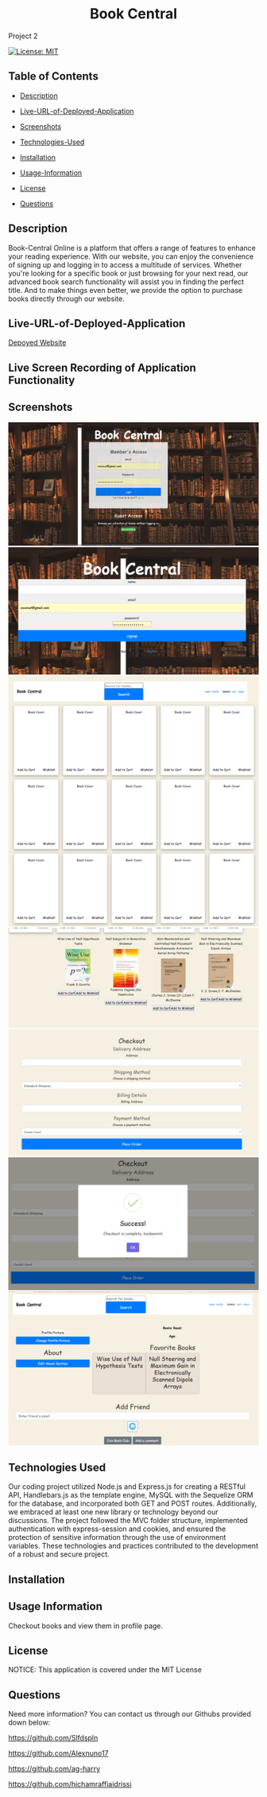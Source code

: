 # <h1 align="center">Book Central </h1>
Project 2

[![License: MIT](https://img.shields.io/badge/License-MIT-yellow.svg)](https://opensource.org/licenses/MIT)

## Table of Contents

*  [Description](#description)
          <a name="Description"></a>
          
*  [Live-URL-of-Deployed-Application](#live-url-of-deployed-application)
          <a name="Live-URL-of-Deployed-Application"></a>

*  [Screenshots](#screenshots)
          <a name="Screenshots"></a>
   
*  [Technologies-Used](#technologies-used)
          <a name="Technologies Used"></a> 
          
*  [Installation](#installation)
          <a name="Installation"></a> 
    
*  [Usage-Information](#usage-information)
          <a name="Usage Information"></a>  
          
*  [License](#license)
          <a name="License"></a> 
         
*  [Questions](#questions)
          <a name="Questions"></a> 
          

##  Description 

Book-Central Online is a platform that offers a range of features to enhance your reading experience. With our website, you can enjoy the convenience of signing up and logging in to access a multitude of services. Whether you're looking for a specific book or just browsing for your next read, our advanced book search functionality will assist you in finding the perfect title. And to make things even better, we provide the option to purchase books directly through our website.


## Live-URL-of-Deployed-Application 

[Depoyed Website](#https://bookwebnetwork.herokuapp.com/)
 
##  Live Screen Recording of Application Functionality 



## Screenshots 
![login](public/assets/img/login.png "Sign up")
![signup](public/assets/img/signup.png)
![homepage1](public/assets/img/hompage1.png)
![homepage2](public/assets/img/homepage2.png)
![checkout](public/assets/img/checkout.png)
![sweetalert](public/assets/img/sweetalert.png)
![profile](public/assets/img/profile.png)

## Technologies Used

Our coding project utilized Node.js and Express.js for creating a RESTful API, Handlebars.js as the template engine, MySQL with the Sequelize ORM for the database, and incorporated both GET and POST routes. Additionally, we embraced at least one new library or technology beyond our discussions. The project followed the MVC folder structure, implemented authentication with express-session and cookies, and ensured the protection of sensitive information through the use of environment variables. These technologies and practices contributed to the development of a robust and secure project.

## Installation


## Usage Information
Checkout books and view them in profile page.
## License

NOTICE: This application is covered under the MIT License

## Questions

Need more information? You can contact us through our Githubs provided down below: 

https://github.com/Slfdspln

https://github.com/Alexnuno17

https://github.com/ag-harry

https://github.com/hichamraffiaidrissi
